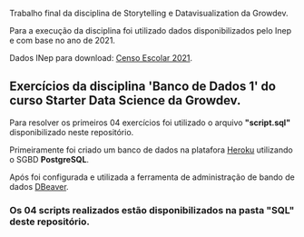 Trabalho final da disciplina de Storytelling e Datavisualization da Growdev.

Para a execução da disciplina foi utilizado dados disponibilizados pelo Inep e com base no ano de 2021.

Dados INep para download: [Censo Escolar 2021](https://www.gov.br/inep/pt-br/acesso-a-informacao/dados-abertos/microdados/censo-escolar).






## Exercícios da disciplina 'Banco de Dados 1' do curso Starter Data Science da Growdev.

Para resolver os primeiros 04 exercícios foi utilizado o arquivo <b>"script.sql"</b> disponibilizado neste repositório.

Primeiramente foi criado um banco de dados na platafora [Heroku](https://www.heroku.com) utilizando o SGBD <b>PostgreSQL</b>.

Após foi configurada e utilizada a ferramenta de administração de bando de dados [DBeaver](https://dbeaver.io).

### Os 04 scripts realizados estão disponibilizados na pasta "SQL" deste repositório.
